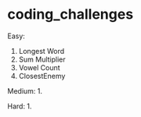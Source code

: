 # coding_challenges

Easy: 
1. Longest Word
2. Sum Multiplier
3. Vowel Count
4. ClosestEnemy


Medium: 
1. 


Hard: 
1. 